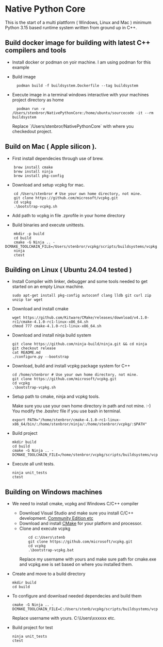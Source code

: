 # Native Python Core

This is the start of a multi plattform ( Windows, Linux and Mac ) minimum Python 3.15 based runtime system written from ground up in C++.

## Build docker image for building with latest C++ compilers and tools

- Install docker or podman on yoir machine. I am using podman for this example
- Build image
  ```
    podman build -f buildsystem.Dockerfile --tag buildsystem
  ```
- Execute image in a terminal windows interactive with your machines project directory as home
  ```
    podman run -v /Users/stenbror/NativePythonCore:/home/ubuntu/sourcecode -it --rm buildsystem
  ```

  Replace ´/Users/stenbror/NativePythonCore´ with where you checkedout project.

## Build on Mac ( Apple silicon ).

- First install dependecies through use of brew.

```
    brew install cmake
    brew install ninja
    brew install pkg-config
```

- Download and setup vcpkg for mac.
```
    cd /Users/stenbror # Use your own home directory, not mine.
    git clone https://github.com/microsoft/vcpkg.git
    cd vcpkg
    .\bootstrap-vcpkg.sh
```

- Add path to vcpkg in file .zprofile in your home directory

- Build binaries and execute unittests.
```
    mkdir -p build
    cd build
    cmake -G Ninja .. -DCMAKE_TOOLCHAIN_FILE=/Users/stenbror/vcpkg/scripts/buildsystems/vcpkg.cmake
    ninja
    ctest
```

## Building on Linux ( Ubuntu 24.04 tested )

- Install Compiler with linker, debugger and some tools needed to get started on an empty Linux machine.
  ```
  sudo apt-get install pkg-config autoconf clang lldb git curl zip unzip tar wget
  ```
- Download and install cmake
  ```
  wget https://github.com/Kitware/CMake/releases/download/v4.1.0-rc1/cmake-4.1.0-rc1-linux-x86_64.sh
  chmod 777 cmake-4.1.0-rc1-linux-x86_64.sh
  ```
- Download and install ninja build system
  ```
  git clone https://github.com/ninja-build/ninja.git && cd ninja
  git checkout release
  cat README.md
  ./configure.py --bootstrap
  ```
- Download, build and install vcpkg package system for C++
  ```
  cd /home/stenbror # Use your own home directory, not mine.
  git clone https://github.com/microsoft/vcpkg.git
  cd vcpkg
  .\bootstrap-vcpkg.sh
  ```
- Setup path to cmake, ninja and vcpkg tools.

  Make sure you use your own home directory in path and not mine. :-) You modify the *.bashrc* file if you use bash in terminal.
  ```
  export PATH="/home/stenbror/cmake-4.1.0-rc1-linux-x86_64/bin/:/home/stenbror/ninja/:/home/stenbror/vcpkg/:$PATH"
  ```
- Build project
  ```
  mkdir build
  cd build
  cmake -G Ninja .. -DCMAKE_TOOLCHAIN_FILE=/home/stenbror/vcpkg/scripts/buildsystems/vcpkg.cmake
  ```
- Execute all unit tests.
  ```
  ninja unit_tests
  ctest
  ```
## Building on Windows machines

- We need to install cmake, vcpkg and Windows C/C++ compiler
  - Download Visual Studio and make sure you install C/C++ development. [Community Edition etc](https://visualstudio.microsoft.com/downloads/)
  - Download and install [CMake](https://cmake.org/download/) for your platform and processor.
  - Clone and execute vcpkg
    ```
        cd c:\Users\stenb
        git clone https://github.com/microsoft/vcpkg.git
        cd vcpkg
        .\bootstrap-vcpkg.bat
    ```
    Replace my username with yours and make sure path for cmake.exe and vcpkg.exe is set based on where you installed them.

- Create and move to a build directory
  ```
  mkdir build
  cd build
  ```
- To configure and download needed dependecies and build them

    ```
    cmake -G Ninja .. -DCMAKE_TOOLCHAIN_FILE=C:/Users/stenb/vcpkg/scripts/buildsystems/vcpkg.cmake
    ```
    Replace username with yours. C:\Users\xxxxxx etc.
- Build project for test
  ```
  ninja unit_tests
  ctest
  ```

